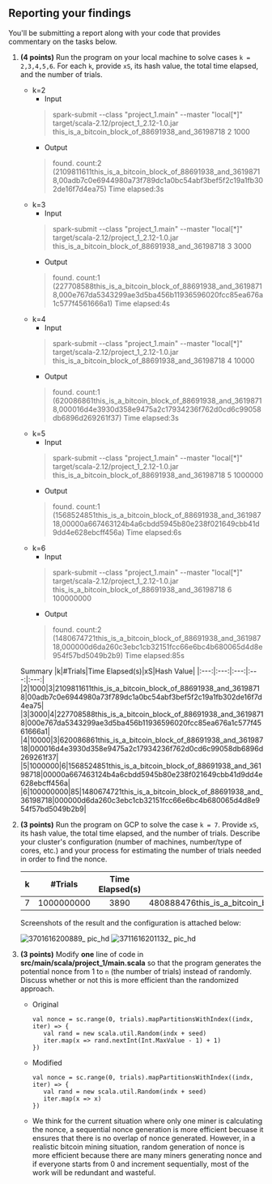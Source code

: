 ## Reporting your findings
You'll be submitting a report along with your code that provides commentary on the tasks below.  

1. **(4 points)** Run the program on your local machine to solve cases `k = 2,3,4,5,6`. For each `k`, provide `xS`, its hash value, the total time elapsed, and the number of trials.  
    * k=2
      * Input
      > spark-submit --class "project_1.main" --master "local[*]" target/scala-2.12/project_1_2.12-1.0.jar this_is_a_bitcoin_block_of_88691938_and_36198718 2 1000
      * Output
      > found. count:2
        (2109811611this_is_a_bitcoin_block_of_88691938_and_36198718,00adb7c0e6944980a73f789dc1a0bc54abf3bef5f2c19a1fb302de16f7d4ea75)
        Time elapsed:3s
    * k=3
      * Input
      > spark-submit --class "project_1.main" --master "local[*]" target/scala-2.12/project_1_2.12-1.0.jar this_is_a_bitcoin_block_of_88691938_and_36198718 3 3000
      * Output
      > found. count:1
        (227708588this_is_a_bitcoin_block_of_88691938_and_36198718,000e767da5343299ae3d5ba456b11936596020fcc85ea676a1c577f4561666a1)
        Time elapsed:4s
    * k=4
      * Input
      > spark-submit --class "project_1.main" --master "local[*]" target/scala-2.12/project_1_2.12-1.0.jar this_is_a_bitcoin_block_of_88691938_and_36198718 4 10000
      * Output
      > found. count:1
        (620086861this_is_a_bitcoin_block_of_88691938_and_36198718,000016d4e3930d358e9475a2c17934236f762d0cd6c99058db6896d269261f37)
        Time elapsed:3s
    * k=5
      * Input
      > spark-submit --class "project_1.main" --master "local[*]" target/scala-2.12/project_1_2.12-1.0.jar this_is_a_bitcoin_block_of_88691938_and_36198718 5 1000000
      * Output
      > found. count:1
        (1568524851this_is_a_bitcoin_block_of_88691938_and_36198718,00000a667463124b4a6cbdd5945b80e238f021649cbb41d9dd4e628ebcff456a)
        Time elapsed:6s
    * k=6
      * Input
      > spark-submit --class "project_1.main" --master "local[*]" target/scala-2.12/project_1_2.12-1.0.jar this_is_a_bitcoin_block_of_88691938_and_36198718 6 100000000
      * Output
      > found. count:2
        (1480674721this_is_a_bitcoin_block_of_88691938_and_36198718,000000d6da260c3ebc1cb32151fcc66e6bc4b680065d4d8e954f57bd5049b2b9)
        Time elapsed:85s
   
   Summary
   |k|#Trials|Time Elapsed(s)|xS|Hash Value|
   |:---:|:---:|:---:|:---:|:---:|
   |2|1000|3|2109811611this_is_a_bitcoin_block_of_88691938_and_36198718|00adb7c0e6944980a73f789dc1a0bc54abf3bef5f2c19a1fb302de16f7d4ea75|
   |3|3000|4|227708588this_is_a_bitcoin_block_of_88691938_and_36198718|000e767da5343299ae3d5ba456b11936596020fcc85ea676a1c577f4561666a1|
   |4|10000|3|620086861this_is_a_bitcoin_block_of_88691938_and_36198718|000016d4e3930d358e9475a2c17934236f762d0cd6c99058db6896d269261f37|
   |5|1000000|6|1568524851this_is_a_bitcoin_block_of_88691938_and_36198718|00000a667463124b4a6cbdd5945b80e238f021649cbb41d9dd4e628ebcff456a|
   |6|100000000|85|1480674721this_is_a_bitcoin_block_of_88691938_and_36198718|000000d6da260c3ebc1cb32151fcc66e6bc4b680065d4d8e954f57bd5049b2b9|
        
2. **(3 points)** Run the program on GCP to solve the case `k = 7`. Provide `xS`, its hash value, the total time elapsed, and the number of trials. Describe your cluster's configuration (number of machines, number/type of cores, etc.) and your process for estimating the number of trials needed in order to find the nonce.  
   
   k|#Trials|Time Elapsed(s)|xS|Hash Value|
   |:---:|:---:|:---:|:---:|:---:|
   |7|1000000000|3890|480888476this_is_a_bitcoin_block_of_88691938_and_36198718|000000028dcd3eecf1a309dcc2f5df73f7503ead72d65f4e400e231f574f5836|
   
   Screenshots of the result and the configuration is attached below:
   
   ![3701616200889_ pic_hd](https://user-images.githubusercontent.com/35572120/111854047-ac0e9780-88f3-11eb-8634-17af83c2e6d7.jpg)
   ![3711616201132_ pic_hd](https://user-images.githubusercontent.com/35572120/111854134-19222d00-88f4-11eb-8ed5-93ea7679d247.jpg)


3. **(3 points)** Modify **one** line of code in **src/main/scala/project_1/main.scala** so that the program generates the potential nonce from 1 to `n` (the number of trials) instead of randomly. Discuss whether or not this is more efficient than the randomized approach.
   -  Original
      ``` 
      val nonce = sc.range(0, trials).mapPartitionsWithIndex((indx, iter) => {  
         val rand = new scala.util.Random(indx + seed)  
         iter.map(x => rand.nextInt(Int.MaxValue - 1) + 1)  
      })
      ```
    
   -  Modified
      ``` 
      val nonce = sc.range(0, trials).mapPartitionsWithIndex((indx, iter) => {  
         val rand = new scala.util.Random(indx + seed)  
         iter.map(x => x)  
      })
      ```
   -  We think for the current situation where only one miner is calculating the nonce, a sequential nonce generation is more efficient becuase it ensures that there is no overlap of nonce generated. However, in a realistic bitcoin mining situation, random generation of nonce is more efficient because there are many miners generating nonce and if everyone starts from 0 and increment sequentially, most of the work will be redundant and wasteful.
